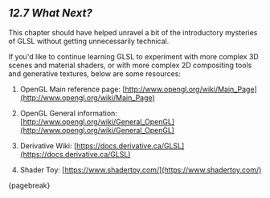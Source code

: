 
## *12.7 What Next?*

This chapter should have helped unravel a bit of the introductory mysteries of GLSL without getting unnecessarily technical.

If you'd like to continue learning GLSL to experiment with more complex 3D scenes and material shaders, or with more complex 2D compositing tools and generative textures, below are some resources:

1. OpenGL Main reference page: [http://www.opengl.org/wiki/Main_Page](http://www.opengl.org/wiki/Main_Page)

1. OpenGL General information: [http://www.opengl.org/wiki/General_OpenGL](http://www.opengl.org/wiki/General_OpenGL)

1. Derivative Wiki: [https://docs.derivative.ca/GLSL](https://docs.derivative.ca/GLSL)

1. Shader Toy: [https://www.shadertoy.com/](https://www.shadertoy.com/)

{pagebreak}